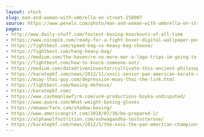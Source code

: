 ```yaml
---
layout: stock
slug: man-and-woman-with-umbrella-on-street-258007
source: https://www.pexels.com/photo/man-and-woman-with-umbrella-on-street-258007/
pages:
- http://www.daily-stuff.com/fastest-boxing-knockouts-of-all-time
- https://www.nicepik.com/ready-for-a-fight-boxer-digital-wallpaper-portrait-boxing-muay-thai-free-photo-713740
- https://fightbest.com/speed-bag-vs-heavy-bag-choose/
- https://fightbest.com/hang-heavy-bag/
- https://medium.com/the-haven/re-no-more-mar-a-lago-trips-im-going-to-million-dollar-baby-biden-s-ass-7179a9ae98fe
- https://fightbest.com/how-to-knock-someone-out/
- https://medium.com/datadriveninvestor/cultivate-this-ancient-philosophy-to-succeed-in-entrepreneurship-b0e74bea9c2
- https://karatepkf.com/news/2012/11/xxvii-senior-pan-american-karate-championship.aspx
- https://muay-thai-guy.com/depression-muay-thai-the-link.html
- https://fightbest.com/boxing-defense/
- https://karatepkf.com/
- https://www.cashmanlawfirm.com/un4-productions-boyka-undisputed/
- https://www.quora.com/What-weight-boxing-gloves
- https://mmawarfare.com/shadow-boxing/
- https://www.americangrit.com/2018/07/30/be-prepared-2/
- https://alphawolfnutrition.com/ashwagandha-testosterone/
- https://karatepkf.com/news/2012/5/the-xxvi-the-pan-american-championship-adult-2012.aspx
---
```

